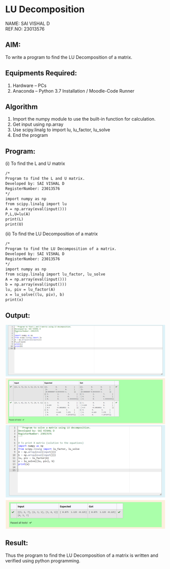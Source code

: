 # LU Decomposition 
NAME: SAI VISHAL D<BR>
REF.NO: 23013576
## AIM:
To write a program to find the LU Decomposition of a matrix.

## Equipments Required:
1. Hardware – PCs
2. Anaconda – Python 3.7 Installation / Moodle-Code Runner

## Algorithm
1. Import the numpy module to use the built-in function for calculation.
2. Get input using np.array
3. Use scipy.linalg to import lu, lu_factor, lu_solve
4. End the program

## Program:
(i) To find the L and U matrix
```
/*
Program to find the L and U matrix.
Developed by: SAI VISHAL D 
RegisterNumber: 23013576 
*/
import numpy as np
from scipy.linalg import lu
A = np.array(eval(input()))
P,L,U=lu(A)
print(L)
print(U)
```
(ii) To find the LU Decomposition of a matrix
```
/*
Program to find the LU Decomposition of a matrix.
Developed by: SAI VISHAL D
RegisterNumber: 23013576
*/
import numpy as np
from scipy.linalg import lu_factor, lu_solve
A = np.array(eval(input()))
b = np.array(eval(input()))
lu, piv = lu_factor(A)
x = lu_solve((lu, piv), b)
print(x)

```

## Output:
![Alt text](<Screenshot 2023-12-30 193243.png>)
![Alt text](<Screenshot 2023-12-30 193311.png>)

## Result:
Thus the program to find the LU Decomposition of a matrix is written and verified using python programming.

